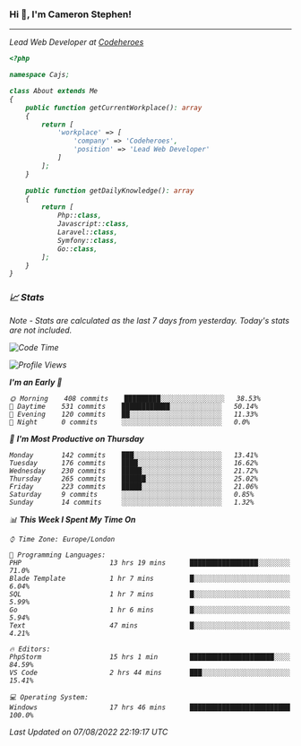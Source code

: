 ### Hi 👋, I'm Cameron Stephen!
<hr>
<p><em>Lead Web Developer at <a href="https://codeheroes.co.uk">Codeheroes</a></p>


```php
<?php

namespace Cajs;

class About extends Me
{
    public function getCurrentWorkplace(): array
    {
        return [
            'workplace' => [
                'company' => 'Codeheroes',
                'position' => 'Lead Web Developer'
            ]
        ];
    }

    public function getDailyKnowledge(): array
    {
        return [
            Php::class,
            Javascript::class,
            Laravel::class,
            Symfony::class,
            Go::class,
        ];
    }
}
```

### 📈 Stats
<p><em>Note - Stats are calculated as the last 7 days from yesterday. Today's stats are not included.</em></p>


<!--START_SECTION:waka-->
![Code Time](http://img.shields.io/badge/Code%20Time-3%2C073%20hrs%203%20mins-blue)

![Profile Views](http://img.shields.io/badge/Profile%20Views-0-blue)

**I'm an Early 🐤** 

```text
🌞 Morning    408 commits    █████████░░░░░░░░░░░░░░░░   38.53% 
🌆 Daytime    531 commits    ████████████░░░░░░░░░░░░░   50.14% 
🌃 Evening    120 commits    ██░░░░░░░░░░░░░░░░░░░░░░░   11.33% 
🌙 Night      0 commits      ░░░░░░░░░░░░░░░░░░░░░░░░░   0.0%

```
📅 **I'm Most Productive on Thursday** 

```text
Monday       142 commits    ███░░░░░░░░░░░░░░░░░░░░░░   13.41% 
Tuesday      176 commits    ████░░░░░░░░░░░░░░░░░░░░░   16.62% 
Wednesday    230 commits    █████░░░░░░░░░░░░░░░░░░░░   21.72% 
Thursday     265 commits    ██████░░░░░░░░░░░░░░░░░░░   25.02% 
Friday       223 commits    █████░░░░░░░░░░░░░░░░░░░░   21.06% 
Saturday     9 commits      ░░░░░░░░░░░░░░░░░░░░░░░░░   0.85% 
Sunday       14 commits     ░░░░░░░░░░░░░░░░░░░░░░░░░   1.32%

```


📊 **This Week I Spent My Time On** 

```text
⌚︎ Time Zone: Europe/London

💬 Programming Languages: 
PHP                      13 hrs 19 mins      █████████████████░░░░░░░░   71.0% 
Blade Template           1 hr 7 mins         █░░░░░░░░░░░░░░░░░░░░░░░░   6.04% 
SQL                      1 hr 7 mins         █░░░░░░░░░░░░░░░░░░░░░░░░   5.99% 
Go                       1 hr 6 mins         █░░░░░░░░░░░░░░░░░░░░░░░░   5.94% 
Text                     47 mins             █░░░░░░░░░░░░░░░░░░░░░░░░   4.21%

🔥 Editors: 
PhpStorm                 15 hrs 1 min        █████████████████████░░░░   84.59% 
VS Code                  2 hrs 44 mins       ███░░░░░░░░░░░░░░░░░░░░░░   15.41%

💻 Operating System: 
Windows                  17 hrs 46 mins      █████████████████████████   100.0%

```


 Last Updated on 07/08/2022 22:19:17 UTC
<!--END_SECTION:waka-->
